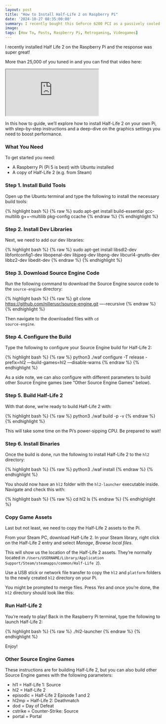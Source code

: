 ```yaml
---
layout: post
title: "How to Install Half-Life 2 on Raspberry Pi"
date: '2024-10-27 08:35:00:00'
summary: I recently bought this GeForce 6200 PCI as a passively cooled GPU for Windows 98. It was a bad idea!
image:
tags: [How To, Posts, Raspberry Pi, Retrogaming, Videogames]
---
```


I recently installed Half Life 2 on the Raspberry Pi and the response was super great!

More than 25,000 of you tuned in and you can find that video here:

<div class="youtube-container">
<iframe src="https://www.youtube.com/embed/-S_J-3CJsPU?rel=0" 
allowfullscreen class="youtube-video"></iframe>
</div> 

In this how to guide, we’ll explore how to install Half-Life 2 on your own Pi, with step-by-step instructions and a deep-dive on the graphics settings you need to boost performance.


### What You Need

To get started you need:

* A Raspberry Pi (Pi 5 is best) with Ubuntu installed
* A copy of Half-Life 2 (e.g. from Steam)


### Step 1. Install Build Tools

Open up the Ubuntu terminal and type the following to install the necessary build tools:


{% highlight bash %}
{% raw %}
sudo apt-get install build-essential gcc-multilib g++-multilib pkg-config ccache
{% endraw %}
{% endhighlight %}


### Step 2. Install Dev Libraries

Next, we need to add our dev libraries:

{% highlight bash %}
{% raw %}
sudo apt-get install libsdl2-dev libfontconfig1-dev libopenal-dev libjpeg-dev libpng-dev libcurl4-gnutls-dev libbz2-dev libedit-dev
{% endraw %}
{% endhighlight %}


### Step 3. Download Source Engine Code

Run the following command to download the Source Engine source code to the <code>source-engine</code> directory:

{% highlight bash %}
{% raw %}
git clone https://github.com/nillerusr/source-engine.git —-recursive
{% endraw %}
{% endhighlight %}

Then navigate to the downloaded files with <code>cd source-engine</code>.


### Step 4. Configure the Build

Type the following to configure your Source Engine build for Half-Life 2:

{% highlight bash %}
{% raw %}
python3 ./waf configure -T release -prefix=hl2 —build-games=hl2 —disable-warns
{% endraw %}
{% endhighlight %}

As a side note, we can also configure with different parameters to build other Source Engine games (see “Other Source Engine Games” below).


### Step 5. Build Half-Life 2

With that done, we’re ready to build Half-Life 2 with:

{% highlight bash %}
{% raw %}
python3 ./waf build -p -v
{% endraw %}
{% endhighlight %}

This will take some time on the Pi’s power-sipping CPU. Be prepared to wait!


### Step 6. Install Binaries

Once the build is done, run the following to install Half-Life 2 to the <code>hl2</code> directory:

{% highlight bash %}
{% raw %}
python3 ./waf install
{% endraw %}
{% endhighlight %}

You should now have an <code>hl2</code> folder with the <code>hl2-launcher</code> executable inside. Navigate and check this with:

{% highlight bash %}
{% raw %}
cd hl2
ls
{% endraw %}
{% endhighlight %}


### Copy Game Assets

Last but not least, we need to copy the Half-Life 2 assets to the Pi.

From your Steam PC, download Half-Life 2. In your Steam library, right click on the Half-Life 2 entry and select <em>Manage</em>, <em>Browse local files</em>.

This will show us the location of the Half-Life 2 assets. They’re normally located in <code>/Users/USERNAME/Library/Application Support/Steam/steamapps/common/Half-Life 2</code>).

Use a USB stick or network file transfer to copy the <code>hl2</code> and <code>platform</code> folders to the newly created <code>hl2</code> directory on your Pi.

You might be prompted to merge files. Press <em>Yes</em> and once you’re done, the <code>hl2</code> directory should look like this:


### Run Half-Life 2

You’re ready to play! Back in the Raspberry Pi terminal, type the following to launch Half-Life 2:

{% highlight bash %}
{% raw %}
./hl2-launcher
{% endraw %}
{% endhighlight %}

Enjoy!


### Other Source Engine Games

These instructions are for building Half-Life 2, but you can also build other Source Engine games with the following parameters:

* hl1 = Half-Life 1: Source
* hl2 = Half-Life 2 
* episodic = Half-Life 2 Episode 1 and 2
* hl2mp = Half-Life 2: Deathmatch
* dod = Day of Defeat
* cstrike = Counter-Strike: Source
* portal = Portal

